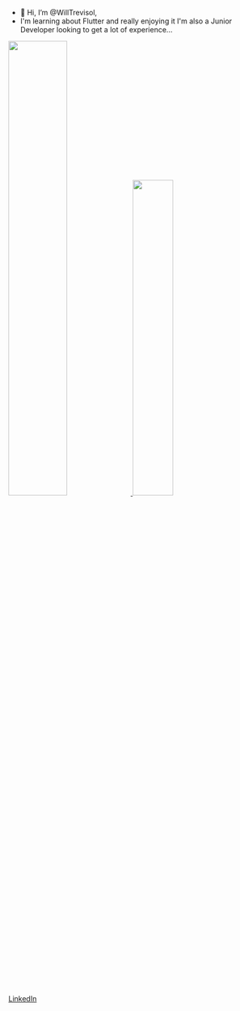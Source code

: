 - 👋 Hi, I’m @WillTrevisol,
- I'm learning about Flutter and really enjoying it I'm also a Junior Developer looking to get a lot of experience...

<div>
  <a href="https://github.com/WillTrevisol"/>
  <img width="48%" src="https://github-readme-stats.vercel.app/api?username=WillTrevisol&show_icons=true&theme=onedark&include_all_commits=true&count_private=true"/>
  <img width="40%" src="https://github-readme-stats.vercel.app/api/top-langs/?username=WillTrevisol&layout=compact&theme=onedark"/>
</div>

<a href="https://www.linkedin.com/in/williantrevisol/"> LinkedIn </a>

<!---
WillTrevisol/WillTrevisol is a ✨ special ✨ repository because its `README.md` (this file) appears on your GitHub profile.
You can click the Preview link to take a look at your changes.
--->
